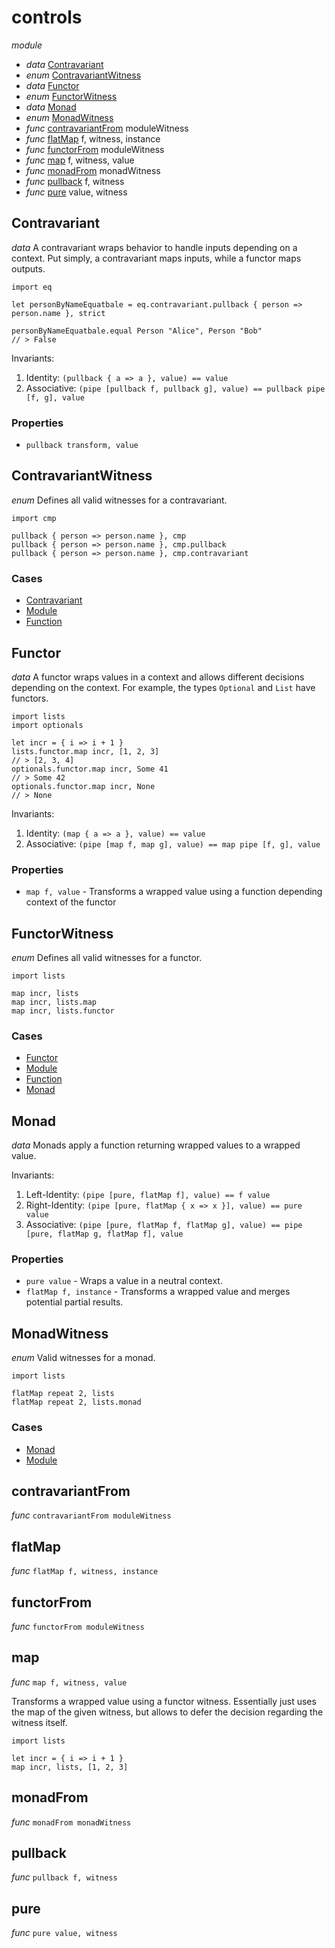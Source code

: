 # controls

_module_

- _data_ [Contravariant](#Contravariant)
- _enum_ [ContravariantWitness](#ContravariantWitness)
- _data_ [Functor](#Functor)
- _enum_ [FunctorWitness](#FunctorWitness)
- _data_ [Monad](#Monad)
- _enum_ [MonadWitness](#MonadWitness)
- _func_ [contravariantFrom](#contravariantFrom) moduleWitness
- _func_ [flatMap](#flatMap) f, witness, instance
- _func_ [functorFrom](#functorFrom) moduleWitness
- _func_ [map](#map) f, witness, value
- _func_ [monadFrom](#monadFrom) monadWitness
- _func_ [pullback](#pullback) f, witness
- _func_ [pure](#pure) value, witness

## Contravariant

_data_ A contravariant wraps behavior to handle inputs depending on a context.
Put simply, a contravariant maps inputs, while a functor maps outputs.

```
import eq

let personByNameEquatbale = eq.contravariant.pullback { person => person.name }, strict

personByNameEquatbale.equal Person "Alice", Person "Bob"
// > False
```

Invariants:
1. Identity: `(pullback { a => a }, value) == value`
2. Associative: `(pipe [pullback f, pullback g], value) == pullback pipe [f, g], value`

### Properties

- `pullback transform, value`

## ContravariantWitness

_enum_
Defines all valid witnesses for a contravariant.

```
import cmp

pullback { person => person.name }, cmp
pullback { person => person.name }, cmp.pullback
pullback { person => person.name }, cmp.contravariant
```

### Cases

- [Contravariant](#Contravariant)
- [Module](#Module)
- [Function](#Function)

## Functor

_data_ A functor wraps values in a context and allows different decisions depending on the context.
For example, the types `Optional` and `List` have functors.

```
import lists
import optionals

let incr = { i => i + 1 }
lists.functor.map incr, [1, 2, 3]
// > [2, 3, 4]
optionals.functor.map incr, Some 41
// > Some 42
optionals.functor.map incr, None
// > None
```

Invariants:
1. Identity: `(map { a => a }, value) == value`
2. Associative: `(pipe [map f, map g], value) == map pipe [f, g], value`

### Properties

- `map f, value` - Transforms a wrapped value using a function depending context of the functor

## FunctorWitness

_enum_
Defines all valid witnesses for a functor.

```
import lists

map incr, lists
map incr, lists.map
map incr, lists.functor
```

### Cases

- [Functor](#Functor)
- [Module](#Module)
- [Function](#Function)
- [Monad](#Monad)

## Monad

_data_ Monads apply a function returning wrapped values to a wrapped value.

Invariants:
1. Left-Identity: `(pipe [pure, flatMap f], value) == f value`
2. Right-Identity: `(pipe [pure, flatMap { x => x }], value) == pure value`
3. Associative: `(pipe [pure, flatMap f, flatMap g], value) == pipe [pure, flatMap g, flatMap f], value`

### Properties

- `pure value` - Wraps a value in a neutral context.
- `flatMap f, instance` - Transforms a wrapped value and merges potential partial results.

## MonadWitness

_enum_
Valid witnesses for a monad.

```
import lists

flatMap repeat 2, lists
flatMap repeat 2, lists.monad
```

### Cases

- [Monad](#Monad)
- [Module](#Module)

## contravariantFrom

_func_ `contravariantFrom moduleWitness`

## flatMap

_func_ `flatMap f, witness, instance`

## functorFrom

_func_ `functorFrom moduleWitness`

## map

_func_ `map f, witness, value`

Transforms a wrapped value using a functor witness.
Essentially just uses the map of the given witness,
but allows to defer the decision regarding the witness itself.

```
import lists

let incr = { i => i + 1 }
map incr, lists, [1, 2, 3]
```

## monadFrom

_func_ `monadFrom monadWitness`

## pullback

_func_ `pullback f, witness`

## pure

_func_ `pure value, witness`

